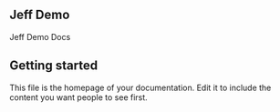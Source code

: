 ## Jeff Demo

Jeff Demo Docs

## Getting started

This file is the homepage of your documentation. Edit it to include the content you want people to see first.